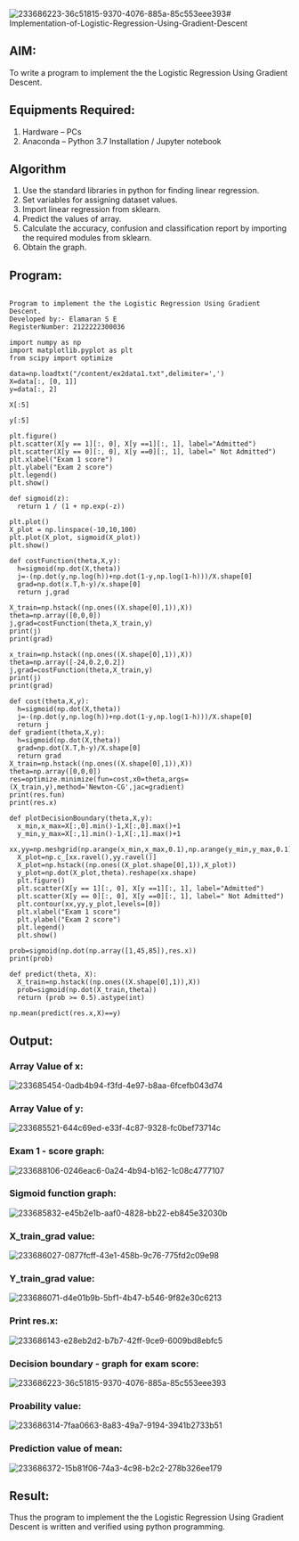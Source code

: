 ![233686223-36c51815-9370-4076-885a-85c553eee393](https://github.com/elamarannn/-Implementation-of-Logistic-Regression-Using-Gradient-Descent/assets/113497531/4b13e7f1-000f-4fa7-ac7f-22a17fe9e61f)# Implementation-of-Logistic-Regression-Using-Gradient-Descent

## AIM:
To write a program to implement the the Logistic Regression Using Gradient Descent.

## Equipments Required:
1. Hardware – PCs
2. Anaconda – Python 3.7 Installation / Jupyter notebook

## Algorithm
1. Use the standard libraries in python for finding linear regression.
2. Set variables for assigning dataset values.
3. Import linear regression from sklearn.
4. Predict the values of array.
5. Calculate the accuracy, confusion and classification report by importing the required modules from sklearn.
6. Obtain the graph. 

## Program:
```

Program to implement the the Logistic Regression Using Gradient Descent.
Developed by:- Elamaran S E
RegisterNumber: 2122222300036

import numpy as np
import matplotlib.pyplot as plt
from scipy import optimize

data=np.loadtxt("/content/ex2data1.txt",delimiter=',')
X=data[:, [0, 1]]
y=data[:, 2]

X[:5]

y[:5]

plt.figure()
plt.scatter(X[y == 1][:, 0], X[y ==1][:, 1], label="Admitted")
plt.scatter(X[y == 0][:, 0], X[y ==0][:, 1], label=" Not Admitted")
plt.xlabel("Exam 1 score")
plt.ylabel("Exam 2 score")
plt.legend()
plt.show()

def sigmoid(z):
  return 1 / (1 + np.exp(-z))

plt.plot()
X_plot = np.linspace(-10,10,100)
plt.plot(X_plot, sigmoid(X_plot))
plt.show()

def costFunction(theta,X,y):
  h=sigmoid(np.dot(X,theta))
  j=-(np.dot(y,np.log(h))+np.dot(1-y,np.log(1-h)))/X.shape[0]
  grad=np.dot(x.T,h-y)/x.shape[0]
  return j,grad
  
X_train=np.hstack((np.ones((X.shape[0],1)),X))
theta=np.array([0,0,0])
j,grad=costFunction(theta,X_train,y)
print(j)
print(grad)

x_train=np.hstack((np.ones((X.shape[0],1)),X))
theta=np.array([-24,0.2,0.2])
j,grad=costFunction(theta,X_train,y)
print(j)
print(grad)

def cost(theta,X,y):
  h=sigmoid(np.dot(X,theta))
  j=-(np.dot(y,np.log(h))+np.dot(1-y,np.log(1-h)))/X.shape[0]
  return j
def gradient(theta,X,y):
  h=sigmoid(np.dot(X,theta))
  grad=np.dot(X.T,h-y)/X.shape[0]
  return grad
X_train=np.hstack((np.ones((X.shape[0],1)),X))
theta=np.array([0,0,0])
res=optimize.minimize(fun=cost,x0=theta,args=(X_train,y),method='Newton-CG',jac=gradient)
print(res.fun)
print(res.x)

def plotDecisionBoundary(theta,X,y):
  x_min,x_max=X[:,0].min()-1,X[:,0].max()+1
  y_min,y_max=X[:,1].min()-1,X[:,1].max()+1
  xx,yy=np.meshgrid(np.arange(x_min,x_max,0.1),np.arange(y_min,y_max,0.1))
  X_plot=np.c_[xx.ravel(),yy.ravel()]
  X_plot=np.hstack((np.ones((X_plot.shape[0],1)),X_plot))
  y_plot=np.dot(X_plot,theta).reshape(xx.shape)
  plt.figure()
  plt.scatter(X[y == 1][:, 0], X[y ==1][:, 1], label="Admitted")
  plt.scatter(X[y == 0][:, 0], X[y ==0][:, 1], label=" Not Admitted")
  plt.contour(xx,yy,y_plot,levels=[0])
  plt.xlabel("Exam 1 score")
  plt.ylabel("Exam 2 score")
  plt.legend()
  plt.show()
  
prob=sigmoid(np.dot(np.array([1,45,85]),res.x))
print(prob)

def predict(theta, X):
  X_train=np.hstack((np.ones((X.shape[0],1)),X))
  prob=sigmoid(np.dot(X_train,theta))
  return (prob >= 0.5).astype(int)

np.mean(predict(res.x,X)==y)

```

## Output:
### Array Value of x:
![233685454-0adb4b94-f3fd-4e97-b8aa-6fcefb043d74](https://github.com/elamarannn/-Implementation-of-Logistic-Regression-Using-Gradient-Descent/assets/113497531/f7a34911-07e5-42eb-9193-a74e23740938)
### Array Value of y:
![233685521-644c69ed-e33f-4c87-9328-fc0bef73714c](https://github.com/elamarannn/-Implementation-of-Logistic-Regression-Using-Gradient-Descent/assets/113497531/b5a010e6-ee31-4495-a0ec-2e421136abba)
### Exam 1 - score graph:
![233688106-0246eac6-0a24-4b94-b162-1c08c4777107](https://github.com/elamarannn/-Implementation-of-Logistic-Regression-Using-Gradient-Descent/assets/113497531/d9102eea-78db-4db2-a42e-25606c568eec)
### Sigmoid function graph:
![233685832-e45b2e1b-aaf0-4828-bb22-eb845e32030b](https://github.com/elamarannn/-Implementation-of-Logistic-Regression-Using-Gradient-Descent/assets/113497531/7fba1b60-0d7a-4e8b-97a8-7d6781281e3e)
### X_train_grad value:
![233686027-0877fcff-43e1-458b-9c76-775fd2c09e98](https://github.com/elamarannn/-Implementation-of-Logistic-Regression-Using-Gradient-Descent/assets/113497531/f68cc54e-fd9c-4a82-842e-a168e2d23387)
### Y_train_grad value:
![233686071-d4e01b9b-5bf1-4b47-b546-9f82e30c6213](https://github.com/elamarannn/-Implementation-of-Logistic-Regression-Using-Gradient-Descent/assets/113497531/9e422324-b039-4acc-b2cb-cb4d2c1d1eba)
### Print res.x:
![233686143-e28eb2d2-b7b7-42ff-9ce9-6009bd8ebfc5](https://github.com/elamarannn/-Implementation-of-Logistic-Regression-Using-Gradient-Descent/assets/113497531/905cddd6-e21d-45a7-9970-984a62fa02f9)
### Decision boundary - graph for exam score:
![233686223-36c51815-9370-4076-885a-85c553eee393](https://github.com/elamarannn/-Implementation-of-Logistic-Regression-Using-Gradient-Descent/assets/113497531/314e2299-3d50-424f-a8d9-47d019367667)
### Proability value:
![233686314-7faa0663-8a83-49a7-9194-3941b2733b51](https://github.com/elamarannn/-Implementation-of-Logistic-Regression-Using-Gradient-Descent/assets/113497531/16a24b5d-4480-437d-8fcd-e821df8be3a8)
### Prediction value of mean:
![233686372-15b81f06-74a3-4c98-b2c2-278b326ee179](https://github.com/elamarannn/-Implementation-of-Logistic-Regression-Using-Gradient-Descent/assets/113497531/883eb51d-c6bb-411d-a9a9-1d7e8373e3ca)

## Result:
Thus the program to implement the the Logistic Regression Using Gradient Descent is written and verified using python programming.

